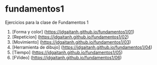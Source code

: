 # fundamentos1
Ejercicios para la clase de Fundamentos 1

1. [Forma y color] (https://jdgaitanh.github.io/fundamentos1/01)
2. [Repeticion] (https://jdgaitanh.github.io/fundamentos1/02)
3. [Movimiento] (https://jdgaitanh.github.io/fundamentos1/03)
4. [Herramienta de dibujo] (https://jdgaitanh.github.io/fundamentos1/04)
5. [Tiempo] (https://jdgaitanh.github.io/fundamentos1/05)
6. [FVideo] (https://jdgaitanh.github.io/fundamentos1/06)
